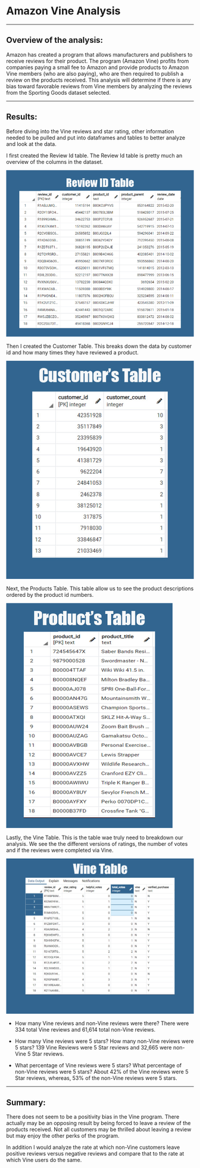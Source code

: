 # Amazon Vine Analysis
---

## Overview of the analysis: 
Amazon has created a program that allows manufacturers and publishers to receive reviews for their product. The program (Amazon Vine) profits from companies paying a small fee to Amazon and provide products to Amazon Vine members (who are also paying), who are then required to publish a review on the products received. This analysis will determine if there is any bias toward favorable reviews from Vine members by analyzing the reviews from the Sporting Goods dataset selected.

***
## Results:
Before diving into the Vine reviews and star rating, other information needed to be pulled and put into dataframes and tables to better analyze and look at the data.

I first created the Review Id table. The Review Id table is pretty much an overview of the columns in the dataset.

![review_id_table](review_id_table.jpg)

Then I created the Customer Table. This breaks down the data by customer id and how many times they have reviewed a product.

![customers_table](customers_table.jpg)

Next, the Products Table. This table allow us to see the product descriptions ordered by the product id numbers.

![products_table](products_table.jpg)

Lastly, the Vine Table. This is the table wae truly need to breakdown our analysis. We see the the different versions of ratings, the number of votes and if the reviews were completed via Vine.

![vine_table](vine_table.jpg)


* How many Vine reviews and non-Vine reviews were there?
There were 334 total Vine reviews and 61,614 total non-Vine reviews.

* How many Vine reviews were 5 stars? How many non-Vine reviews were 5 stars?
139 Vine Reviews were 5 Star reviews and 32,665 were non-Vine 5 Star reviews.

* What percentage of Vine reviews were 5 stars? What percentage of non-Vine reviews were 5 stars?
About 42% of the Vine reviews were 5 Star reviews, whereas, 53% of the non-Vine reviews were 5 stars.

***

## Summary:
There does not seem to be a positivity bias in the Vine program. There actually may be an opposing result by being forced to leave a review of the products received. Not all customers may be thrilled about leaving a review but may enjoy the other perks of the program. 

In addition I would analyze the rate at which non-Vine customers leave positive reviews versus negative reviews and compare that to the rate at which Vine users do the same.




